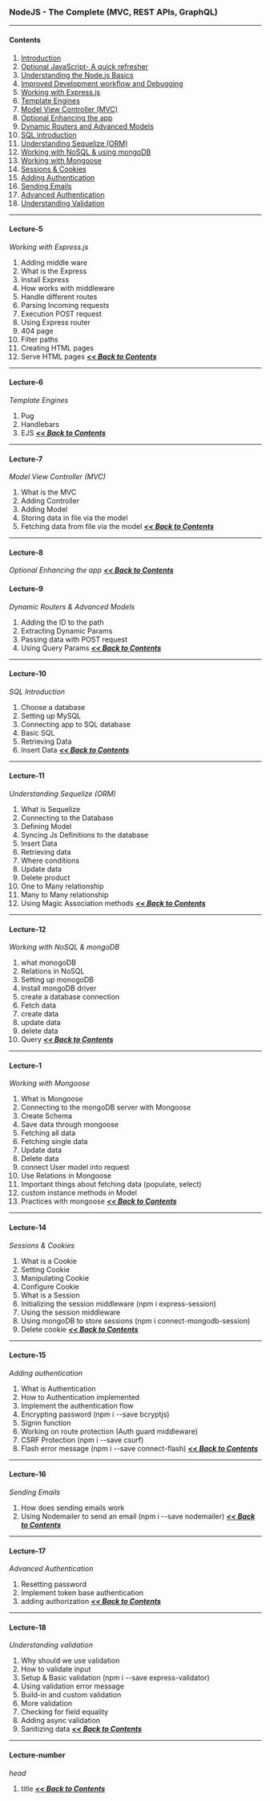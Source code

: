 ### NodeJS - The Complete (MVC, REST APIs, GraphQL)
---
#### Contents
 1. [Introduction](#lecture-1)
 2. [Optional JavaScript- A quick refresher](#lecture-2)
 3. [Understanding the Node.js Basics](#lecture-3)
 4. [Improved Development workflow and Debugging](#lecuter-4)
 5. [Working with Express.js](#lecture-5)
 6. [Template Engines](#lecture-6)
 7. [Model View Controller (MVC)](#lecture-7)
 8. [Optional Enhancing the app](#lecture-8)
 9. [Dynamic Routers and Advanced Models](#lecture-9)
 10. [SQL introduction](#lecture-10) 
 11. [Understanding Sequelize (ORM)](#lecture-11)
 12. [Working with NoSQL & using mongoDB](#lecture-12)
 13. [Working with Mongoose](#lecture-13)
 14. [Sessions & Cookies](#lecture-14)
 15. [Adding Authentication](#lecture-15)
 16. [Sending Emails](#lecture-16)
 17. [Advanced Authentication](#lecture-17)
 18. [Understanding Validation](#lecture-18)
---
#### Lecture-5
*Working with Express.js*
 1. Adding middle ware
 2. What is the Express
 3. Install Express
 4. How works with middleware
 5. Handle different routes
 6. Parsing Incoming requests
 7. Execution POST request
 8. Using Express router
 9. 404 page
 10. Filter paths
 11. Creating HTML pages
 12. Serve HTML pages 
***[<< Back to Contents](#contents)***
 ---
#### Lecture-6
*Template Engines*

 1. Pug
 2. Handlebars
 3. EJS
***[<< Back to Contents](#contents)***

---
#### Lecture-7
*Model View Controller (MVC)*

 1. What is the MVC
 2. Adding Controller
 3. Adding Model
 4. Storing data in file via the model
 5. Fetching data from file via the model
***[<< Back to Contents](#contents)***
 ---
#### Lecture-8
*Optional Enhancing the app*
***[<< Back to Contents](#contents)***

#### Lecture-9
*Dynamic Routers & Advanced Models*
 1. Adding the ID to the path
 2. Extracting Dynamic Params
 3. Passing data with POST request
 4. Using Query Params
***[<< Back to Contents](#contents)***
 ---
#### Lecture-10
*SQL Introduction*
 1. Choose a database
 2. Setting up MySQL
 3. Connecting app to SQL database
 4. Basic SQL
 5. Retrieving Data
 6. Insert Data
***[<< Back to Contents](#contents)***
 ---
#### Lecture-11
*Understanding Sequelize (ORM)*
 1. What is Sequelize
 2. Connecting to the Database
 3. Defining Model
 4. Syncing Js Definitions to the database
 5. Insert Data
 6. Retrieving data
 7. Where conditions
 8. Update data
 9. Delete product
 10. One to Many relationship
 11. Many to Many relationship
 12. Using Magic Association methods 
***[<< Back to Contents](#contents)***
 ---
#### Lecture-12
*Working with NoSQL & mongoDB*
 1. what monogoDB
 2. Relations in NoSQL
 3. Setting up monogoDB
 4. Install mongoDB driver
 5. create a database connection
 6. Fetch data
 7. create data
 8. update data
 9. delete data
 10. Query 
***[<< Back to Contents](#contents)***
 ---
#### Lecture-1
*Working with Mongoose*
 1. What is Mongoose
 2. Connecting to the mongoDB server with Mongoose
 3. Create Schema
 4. Save data through mongoose
 5. Fetching all data
 6. Fetching single data
 7. Update data
 8. Delete data
 9. connect User model into request
 10. Use Relations in Mongoose
 11. Important things about fetching data (populate, select)
 12. custom instance methods in Model
 13. Practices with mongoose
***[<< Back to Contents](#contents)***
 ---
#### Lecture-14
*Sessions & Cookies*
 1. What is a Cookie
 2. Setting Cookie
 3. Manipulating Cookie
 4. Configure Cookie
 5. What is a Session
 6. Initializing the session middleware (npm i express-session)
 7. Using the session middleware
 8. Using mongoDB to store sessions (npm i connect-mongodb-session)
 9. Delete cookie 
***[<< Back to Contents](#contents)***
 ---
#### Lecture-15
*Adding authentication*
 1. What is Authentication
 2. How to Authentication implemented
 3. Implement the authentication flow
 4. Encrypting password (npm i --save bcryptjs)
 5. Signin function
 6. Working on route protection (Auth guard middleware)
 7. CSRF Protection (npm i --save csurf)
 8. Flash error message (npm i --save connect-flash)
***[<< Back to Contents](#contents)***
 ---
#### Lecture-16
*Sending Emails*
 1. How does sending emails work
 2. Using Nodemailer to send an email (npm i --save nodemailer)
***[<< Back to Contents](#contents)***
 ---
#### Lecture-17
*Advanced Authentication*
 1. Resetting password
 2. Implement token base authentication
 3. adding authorization
***[<< Back to Contents](#contents)***
 ---
#### Lecture-18
*Understanding validation*
 1. Why should we use validation
 2. How to validate input
 3. Setup & Basic validation (npm i --save express-validator)
 4. Using validation error message
 5. Build-in and custom validation
 6. More validation
 7. Checking for field equality
 8. Adding async validation
 9. Sanitizing data
***[<< Back to Contents](#contents)***
 ---
#### Lecture-number
*head*
 1. title
***[<< Back to Contents](#contents)***

